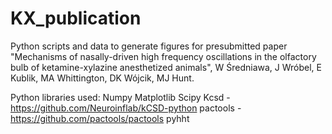 # KX_publication

Python scripts and data to generate figures for presubmitted paper "Mechanisms of nasally-driven high frequency oscillations in the olfactory bulb of ketamine-xylazine anesthetized animals", W Średniawa, J Wróbel, E Kublik, MA Whittington, DK Wójcik, MJ Hunt.

Python libraries used:
Numpy
Matplotlib
Scipy
Kcsd - https://github.com/Neuroinflab/kCSD-python
pactools - https://github.com/pactools/pactools
pyhht
